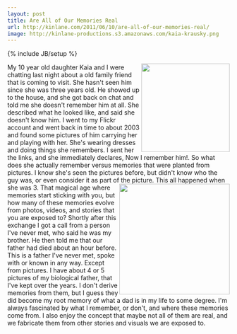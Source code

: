 ```yaml
---
layout: post
title: Are All of Our Memories Real
url: http://kinlane.com/2011/06/10/are-all-of-our-memories-real/
image: http://kinlane-productions.s3.amazonaws.com/kaia-krausky.png
---
```

{% include JB/setup %}
<img src="http://kinlane-productions.s3.amazonaws.com/kaia-krausky.png"  width="200" align="right" />My 10 year old daughter Kaia and I were chatting last night about a old family friend that is coming to visit. She hasn't seen him since she was three years old.
He showed up to the house, and she got back on chat and told me she doesn't remember him at all. She described what he looked like, and said she doesn't know him.
I went to my Flickr account and went back in time to about 2003 and found some pictures of him carrying her and playing with her. She's wearing dresses and doing things she remembers.
I sent her the links, and she immediately declares, Now I remember him!.
So what does she actually remember versus memories that were planted from pictures. I know she's seen the pictures before, but didn't know who the guy was, or even consider it as part of the picture.
<img src="http://kinlane-productions.s3.amazonaws.com/Jimmy-Lifting-Weights.png"  width="250" align="right" />This all happened when she was 3. That magical age where memories start sticking with you, but how many of these memories evolve from photos, videos, and stories that you are exposed to?
Shortly after this exchange I got a call from a person I've never met, who said he was my brother. He then told me that our father had died about an hour before. This is a father I've never met, spoke with or known in any way. Except from pictures.
I have about 4 or 5 pictures of my biological father, that I've kept over the years. I don't derive memories from them, but I guess they did become my root memory of what a dad is in my life to some degree.
I'm always fascinated by what I remember, or don't, and where these memories come from. I also enjoy the concept that maybe not all of them are real, and we fabricate them from other stories and visuals we are exposed to.